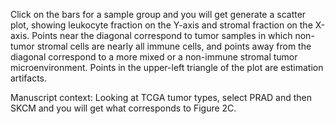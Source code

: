 Click on the bars for a sample group and you will get generate a scatter plot, showing leukocyte fraction on the Y-axis and stromal fraction on the X-axis. 
Points near the diagonal correspond to tumor samples in which non-tumor stromal cells are nearly all immune cells, and points away from the diagonal correspond to a more mixed or a non-immune stromal tumor microenvironment.
Points in the upper-left triangle of the plot are estimation artifacts.

Manuscript context:  Looking at TCGA tumor types, select PRAD and then SKCM and you will get what corresponds to Figure 2C.
 
